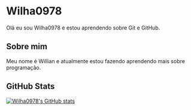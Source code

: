 # Wilha0978

Olá eu sou Wilha0978 e estou aprendendo sobre Git e GitHub.

## Sobre mim
Meu nome é Willian e atualmente estou fazendo aprendendo mais sobre programação.

## GitHub Stats

[![Wilha0978's GitHub stats](https://github-readme-stats.vercel.app/api?username=Wilha0978)](https://github.com/Wilha0978/github-readme-stats)
